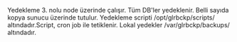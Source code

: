Yedekleme 3. nolu node üzerinde çalışır. Tüm DB'ler yedeklenir. Belli sayıda kopya sunucu üzerinde tutulur.
Yedekleme scripti /opt/glrbckp/scripts/ altındadır.Script, cron job ile tetiklenir.
Lokal yedekler /var/glrbckp/backups/ altındadır.
